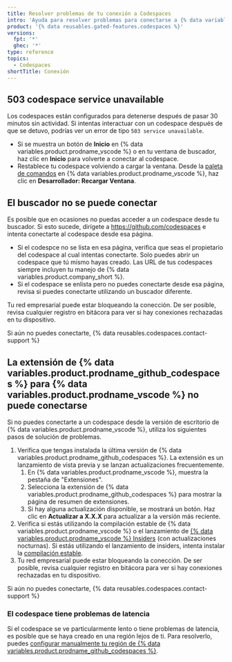 ```yaml
---
title: Resolver problemas de tu conexión a Codespaces
intro: 'Ayuda para resolver problemas para conectarse a {% data variables.product.prodname_codespaces %}.'
product: '{% data reusables.gated-features.codespaces %}'
versions:
  fpt: '*'
  ghec: '*'
type: reference
topics:
  - Codespaces
shortTitle: Conexión
---
```


## 503 codespace service unavailable

Los codespaces están configurados para detenerse después de pasar 30 minutos sin actividad. Si intentas interactuar con un codespace después de que se detuvo, podrías ver un error de tipo `503 service unavailable`.

- Si se muestra un botón de **Inicio** en {% data variables.product.prodname_vscode %} o en tu ventana de buscador, haz clic en **Inicio** para volverte a conectar al codespace.
- Restablece tu codespace volviendo a cargar la ventana. Desde la [paleta de comandos](/codespaces/codespaces-reference/using-the-command-palette-in-codespaces#accessing-the-command-palette) en {% data variables.product.prodname_vscode %}, haz clic en **Desarrollador: Recargar Ventana**.

## El buscador no se puede conectar

Es posible que en ocasiones no puedas acceder a un codespace desde tu buscador. Si esto sucede, dirígete a https://github.com/codespaces e intenta conectarte al codespace desde esa página.

  - Si el codespce no se lista en esa página, verifica que seas el propietario del codespace al cual intentas conectarte. Solo puedes abrir un codespace que tú mismo hayas creado. Las URL de tus codespaces siempre incluyen tu manejo de {% data variables.product.company_short %}.
  - Si el codespace se enlista pero no puedes conectarte desde esa página, revisa si puedes conectarte utilizando un buscador diferente.

Tu red empresarial puede estar bloqueando la conección. De ser posible, revisa cualquier registro en bitácora para ver si hay conexiones rechazadas en tu dispositivo.

Si aún no puedes conectarte, {% data reusables.codespaces.contact-support %}

## La extensión de {% data variables.product.prodname_github_codespaces %} para {% data variables.product.prodname_vscode %} no puede conectarse

Si no puedes conectarte a un codespace desde la versión de escritorio de {% data variables.product.prodname_vscode %}, utiliza los siguientes pasos de solución de problemas.

1. Verifica que tengas instalada la última versión de {% data variables.product.prodname_github_codespaces %}. La extensión es un lanzamiento de vista previa y se lanzan actualizaciones frecuentemente.
   1. En {% data variables.product.prodname_vscode %}, muestra la pestaña de "Extensiones".
   2. Selecciona la extensión de {% data variables.product.prodname_github_codespaces %} para mostrar la página de resumen de extensiones.
   3. Si hay alguna actualización disponible, se mostrará un botón. Haz clic en **Actualizar a X.X.X** para actualizar a la versión más reciente.
2. Verifica si estás utilizando la compilación estable de {% data variables.product.prodname_vscode %} o el lanzamiento de [{% data variables.product.prodname_vscode %} Insiders](https://code.visualstudio.com/insiders/) (con actualizaciones nocturnas). Si estás utilizando el lanzamiento de insiders, intenta instalar la [compilación estable](https://code.visualstudio.com/).
3. Tu red empresarial puede estar bloqueando la conección. De ser posible, revisa cualquier registro en bitácora para ver si hay conexiones rechazadas en tu dispositivo.

Si aún no puedes conectarte, {% data reusables.codespaces.contact-support %}

### El codespace tiene problemas de latencia

Si el codespace se ve particularmente lento o tiene problemas de latencia, es posible que se haya creado en una región lejos de ti. Para resolverlo, puedes [configurar manualmente tu región de {% data variables.product.prodname_github_codespaces %}](/codespaces/managing-your-codespaces/setting-your-default-region-for-codespaces).
